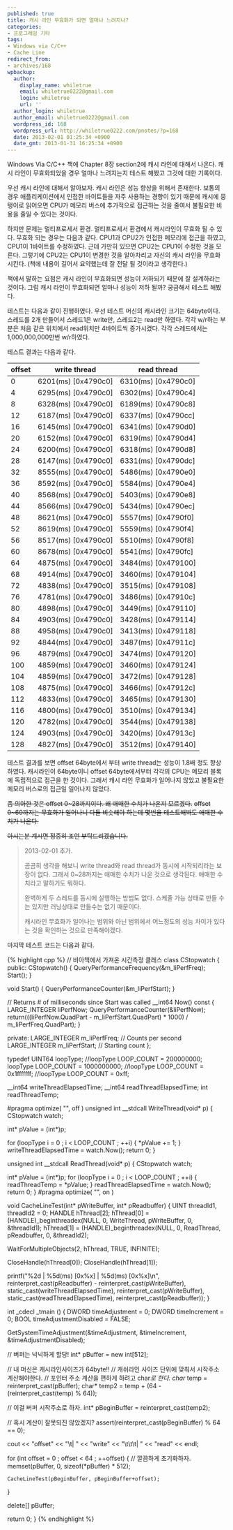 ```yaml
---
published: true
title: 캐시 라인 무효화가 되면 얼마나 느려지나?
categories:
- 프로그래밍 기타
tags:
- Windows via C/C++
- Cache Line
redirect_from:
- archives/168
wpbackup:
  author:
    display_name: whiletrue
    email: whiletrue0222@gmail.com
    login: whiletrue
    url: ''
  author_login: whiletrue
  author_email: whiletrue0222@gmail.com
  wordpress_id: 168
  wordpress_url: http://whiletrue0222.com/pnotes/?p=168
  date: 2013-02-01 01:25:34 +0900
  date_gmt: 2013-01-31 16:25:34 +0900
---
```


Windows Via C/C++ 책에 Chapter 8장 section2에 캐시 라인에 대해서 나온다.
캐시 라인이 무효화되었을 경우 얼마나 느려지는지 테스트 해봤고 그것에 대한 기록이다.

우선 캐시 라인에 대해서 알아보자.
캐시 라인은 성능 향상을 위해서 존재한다.
보통의 경우 애플리케이션에서 인접한 바이트들을 자주 사용하는 경향이 있기 때문에 캐시에 뭉탱이로 읽어오면 CPU가 메모리 버스에 추가적으로
접근하는 것을 줄여서 불필요한 비용을 줄일 수 있다는 것이다.

하지만 문제는 멀티프로세서 환경.
멀티프로세서 환경에서 캐시라인이 무효화 될 수 있다.
무효화 되는 경우는 다음과 같다.
CPU1과 CPU2가 인접한 메모리에 접근을 하였고, CPU1이 1바이트를 수정하였다.
근데 가만히 있으면 CPU2는 CPU1이 수정한 것을 모른다.
그렇기에 CPU2는 CPU1이 변경한 것을 알아차리고 자신의 캐시 라인을 무효화 시킨다.
(책에 내용이 길어서 요약했는데 잘 전달 될 것이라고 생각한다.)

책에서 말하는 요점은 캐시 라인이 무효화되면 성능이 저하되기 때문에 잘 설계하라는 것이다.
그럼 캐시 라인이 무효화되면 얼마나 성능이 저하 될까?
궁금해서 테스트 해봤다.

테스트는 다음과 같이 진행하였다.
우선 테스트 머신의 캐시라인 크기는 64byte이다.
스레드를 2개 만들어서 스레드1은 write만, 스레드2는 read만 하였다.
각각 w/r하는 부분은 처음 같은 위치에서 read위치만 4바이트씩 증가시켰다.
각각 스레드에서는 1,000,000,000만번 w/r하였다.

테스트 결과는 다음과 같다.

offset | write thread | read thread
---|---|---
0 | 6201(ms) [0x4790c0] | 6310(ms) [0x4790c0]
4 | 6295(ms) [0x4790c0] | 6302(ms) [0x4790c4]
8 | 6328(ms) [0x4790c0] | 6189(ms) [0x4790c8]
12 | 6187(ms) [0x4790c0] | 6337(ms) [0x4790cc]
16 | 6145(ms) [0x4790c0] | 6341(ms) [0x4790d0]
20 | 6152(ms) [0x4790c0] | 6319(ms) [0x4790d4]
24 | 6200(ms) [0x4790c0] | 6318(ms) [0x4790d8]
28 | 6147(ms) [0x4790c0] | 6331(ms) [0x4790dc]
32 | 8555(ms) [0x4790c0] | 5486(ms) [0x4790e0]
36 | 8592(ms) [0x4790c0] | 5584(ms) [0x4790e4]
40 | 8568(ms) [0x4790c0] | 5403(ms) [0x4790e8]
44 | 8566(ms) [0x4790c0] | 5434(ms) [0x4790ec]
48 | 8621(ms) [0x4790c0] | 5557(ms) [0x4790f0]
52 | 8619(ms) [0x4790c0] | 5559(ms) [0x4790f4]
56 | 8517(ms) [0x4790c0] | 5510(ms) [0x4790f8]
60 | 8678(ms) [0x4790c0] | 5541(ms) [0x4790fc]
64 | 4875(ms) [0x4790c0] | 3484(ms) [0x479100]
68 | 4914(ms) [0x4790c0] | 3460(ms) [0x479104]
72 | 4838(ms) [0x4790c0] | 3515(ms) [0x479108]
76 | 4781(ms) [0x4790c0] | 3486(ms) [0x47910c]
80 | 4898(ms) [0x4790c0] | 3449(ms) [0x479110]
84 | 4903(ms) [0x4790c0] | 3428(ms) [0x479114]
88 | 4958(ms) [0x4790c0] | 3413(ms) [0x479118]
92 | 4844(ms) [0x4790c0] | 3487(ms) [0x47911c]
96 | 4879(ms) [0x4790c0] | 3474(ms) [0x479120]
100 | 4859(ms) [0x4790c0] | 3460(ms) [0x479124]
104 | 4859(ms) [0x4790c0] | 3472(ms) [0x479128]
108 | 4875(ms) [0x4790c0] | 3466(ms) [0x47912c]
112 | 4833(ms) [0x4790c0] | 3465(ms) [0x479130]
116 | 4800(ms) [0x4790c0] | 3510(ms) [0x479134]
120 | 4782(ms) [0x4790c0] | 3544(ms) [0x479138]
124 | 4903(ms) [0x4790c0] | 3420(ms) [0x47913c]
128 | 4827(ms) [0x4790c0] | 3512(ms) [0x479140]

테스트 결과를 보면 offset 64byte에서 부터 write thread는 성능이 1.8배 정도 향상하였다.
캐시라인이 64byte이니 offset 64byte에서부터 각각의 CPU는 메모리 블록에 독립적으로 접근을 한 것이다.
그래서 캐시 라인 무효화가 일어나지 않았고 불필요한 메모리 버스로의 접근일 일어나지 않았다.

~~좀 의아한 것은 offset 0~28까지이다. 왜 애매한 수치가 나온지 모르겠다.~~
~~offset 0~60까지는 무효화가 일어나니 다들 비슷해야 하는데 몇번을 테스트해봐도 애매한 수치가 나온다.~~

~~아시는분 계시면 정중히 조언 부탁드리겠습니다.~~

> 2013-02-01 추가.
>
> 곰곰히 생각을 해보니 write thread와 read thread가 동시에 시작되리라는 보장이 없다. 그래서 0~28까지는 애매한 수치가 나온 것으로 생각된다. 애매한 수치라고 말하기도 뭐하다.
>
> 완벽하게 두 스레드를 동시에 실행하는 방법도 없다. 스케줄 가능 상태로 만들 수는 있지만 러닝상태로 만들수는 없기 때문이다.
>
> 캐시라인 무효화가 일어나는 범위와 아닌 범위에서 어느정도의 성능 차이가 있다는 것을 확인하는 것으로 만족해야겠다.

마지막 테스트 코드는 다음과 같다.

{% highlight cpp %}
// 비아책에서 가져온 시간측정 클래스
class CStopwatch {
public:
  CStopwatch() { QueryPerformanceFrequency(&m_liPerfFreq); Start(); }

  void Start() { QueryPerformanceCounter(&m_liPerfStart); }

  // Returns # of milliseconds since Start was called
  __int64 Now() const {
    LARGE_INTEGER liPerfNow;
    QueryPerformanceCounter(&liPerfNow);
    return(((liPerfNow.QuadPart - m_liPerfStart.QuadPart) * 1000)
      / m_liPerfFreq.QuadPart);
  }

private:
  LARGE_INTEGER m_liPerfFreq;   // Counts per second
  LARGE_INTEGER m_liPerfStart;  // Starting count
};

typedef UINT64 loopType;
//loopType LOOP_COUNT = 200000000;
loopType LOOP_COUNT = 1000000000;
//loopType LOOP_COUNT = 0x1fffffff;
//loopType LOOP_COUNT = 0xff;

__int64 writeThreadElapsedTime;
__int64 readThreadElapsedTime;
int readThreadTemp;

#pragma optimize( "", off )
unsigned int __stdcall WriteThread(void* p)
{
  CStopwatch watch;

  int* pValue = (int*)p;

  for (loopType i = 0 ; i < LOOP_COUNT ; ++i)
  {
    *pValue += 1;
  }
  writeThreadElapsedTime = watch.Now();
  return 0;
}

unsigned int __stdcall ReadThread(void* p)
{
  CStopwatch watch;

  int* pValue = (int*)p;
  for (loopType i = 0 ; i < LOOP_COUNT ; ++i)
  {
    readThreadTemp = *pValue;
  }
  readThreadElapsedTime = watch.Now();
  return 0;
}
#pragma optimize( "", on )

void CacheLineTest(int* pWriteBuffer, int* pReadbuffer)
{
  UINT threadId1, threadId2 = 0;
  HANDLE hThread[2];
  hThread[0] = (HANDLE)_beginthreadex(NULL, 0, WriteThread, pWriteBuffer, 0, &threadId1);
  hThread[1] = (HANDLE)_beginthreadex(NULL, 0, ReadThread, pReadbuffer, 0, &threadId2);

  WaitForMultipleObjects(2, hThread, TRUE, INFINITE);

  CloseHandle(hThread[0]);
  CloseHandle(hThread[1]);

  printf("%2d      | %5d(ms) [0x%x]  | %5d(ms) [0x%x]\n",
    reinterpret_cast(pReadbuffer) - reinterpret_cast(pWriteBuffer),
    static_cast(writeThreadElapsedTime), reinterpret_cast(pWriteBuffer),
    static_cast(readThreadElapsedTime), reinterpret_cast(pReadbuffer));
}

int _cdecl _tmain ()
{
  DWORD timeAdjustment = 0;
  DWORD timeIncrement = 0;
  BOOL timeAdjustmentDisabled = FALSE;

  GetSystemTimeAdjustment(&timeAdjustment, &timeIncrement, &timeAdjustmentDisabled);

  // 버퍼는 넉넉하게 할당!
  int* pBuffer = new int[512];

  // 내 머신은 캐시라인사이즈가 64byte!!
  // 캐쉬라인 사이즈 단위에 맞춰서 시작주소 계산해야한다.
  // 포인터 주소 계산을 편하게 하려고 char*로 한다.
  char* temp = reinterpret_cast(pBuffer);
  char* temp2 = temp + (64 - (reinterpret_cast(temp) % 64));

  // 이걸 버퍼 시작주소로 하자.
  int* pBeginBuffer = reinterpret_cast(temp2);

  // 혹시 계산이 잘못되진 않았겠지?
  assert(reinterpret_cast(pBeginBuffer) % 64 == 0);

  cout << "offset" << "\t| " << "write" << "\t\t\t| " << "read" << endl;

  for (int offset = 0 ; offset < 64 ; ++offset)
  {
    // 깔끔하게 초기화하자.
    memset(pBuffer, 0, sizeof(*pBuffer) * 512);

    CacheLineTest(pBeginBuffer, pBeginBuffer+offset);
  }

  delete[] pBuffer;

  return 0;
}
{% endhighlight %}
